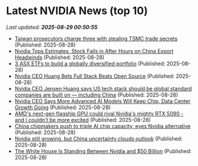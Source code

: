 # Latest NVIDIA News (top 10)
_Last updated: **2025-08-29 00:50:55**_

- [Taiwan prosecutors charge three with stealing TSMC trade secrets](https://www.japantimes.co.jp/business/2025/08/28/companies/tsmc-taiwan-charge/) (Published: 2025-08-28)
- [Nvidia Tops Estimates, Stock Falls in After Hours on China Export Headwinds](https://decrypt.co/337138/nvidia-tops-estimates-stock-falls-china-export-headwinds) (Published: 2025-08-28)
- [3 ASX ETFs to build a globally diversified portfolio](https://www.fool.com.au/2025/08/28/3-asx-etfs-to-build-a-globally-diversified-portfolio/) (Published: 2025-08-28)
- [Nvidia CEO Huang Bets Full Stack Beats Open Source](https://biztoc.com/x/294f5b5241390c24) (Published: 2025-08-28)
- [Nvidia CEO Jensen Huang says US tech stack should be global standard companies are built on — including China](https://finance.yahoo.com/news/nvidia-ceo-jensen-huang-says-us-tech-stack-should-be-global-standard-companies-are-built-on--including-china-003308243.html) (Published: 2025-08-28)
- [Nvidia CEO Says More Advanced AI Models Will Keep Chip, Data Center Growth Going](https://slashdot.org/firehose.pl?op=view&amp;id=178900006) (Published: 2025-08-28)
- [AMD's next-gen flagship GPU could rival Nvidia's mighty RTX 5090 - and I couldn't be more excited](https://www.techradar.com/computing/gpu/amds-next-gen-flagship-gpu-could-rival-nvidias-mighty-rtx-5090-and-i-couldnt-be-more-excited) (Published: 2025-08-28)
- [China chipmakers push to triple AI chip capacity, eyes Nvidia alternative](https://economictimes.indiatimes.com/markets/stocks/news/china-chipmakers-push-to-triple-ai-chip-capacity-eyes-nvidia-alternative/articleshow/123553167.cms) (Published: 2025-08-28)
- [Nvidia still growing, but China uncertainty clouds outlook](https://www.livemint.com/companies/company-results/nvidia-still-growing-but-china-uncertainty-clouds-outlook-11756339870869.html) (Published: 2025-08-28)
- [The White House Is Standing Between Nvidia and $50 Billion](https://biztoc.com/x/ad4033d3987c4956) (Published: 2025-08-28)
